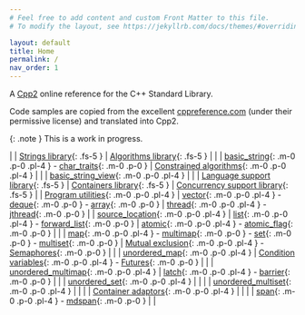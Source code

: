 ```yaml
---
# Feel free to add content and custom Front Matter to this file.
# To modify the layout, see https://jekyllrb.com/docs/themes/#overriding-theme-defaults

layout: default
title: Home
permalink: /
nav_order: 1
---
```

A [Cpp2](https://github.com/hsutter/cppfront/) online reference for the C++ Standard Library.

Code samples are copied from the excellent [cppreference.com](https://cppreference.com) (under their permissive license) and translated into Cpp2.

{: .note }
This is a work in progress.

<style>
table {
    border-collapse: collapse;
}
table, th, td {
   border: none;
   padding: 0px;
   padding-left: 8px;
   padding-right: 8px;
   border-spacing: none;
}
</style>
|                                                                          | [Strings library](/string/index.md){: .fs-5 }                              | [Algorithms library](/algorithm/index.md){: .fs-5 } |
|                                                                          | [basic_string](/string/basic_string.md){: .m-0 .p-0 .pl-4 } - [char_traits](/string/char_traits.md){: .m-0 .p-0 }               | [Constrained algorithms](/algorithm/ranges/index.md){: .m-0 .p-0 .pl-4 } |
|                                                                          | [basic_string_view](/string/basic_string_view.md){: .m-0 .p-0 .pl-4 }      |  |
| [Language support library](/utility/index.md#language-support){: .fs-5 } | [Containers library](/container/index.md){: .fs-5 }                        | [Concurrency support library](/thread/index.md){: .fs-5 } |
| [Program utilities](/utility/program/index.md){: .m-0 .p-0 .pl-4 }       | [vector](/container/vector.md){: .m-0 .p-0 .pl-4 } - [deque](/container/deque.md){: .m-0 .p-0 } - [array](/container/array.md){: .m-0 .p-0 } | [thread](/thread/thread.md){: .m-0 .p-0 .pl-4 } - [jthread](/thread/jthread.md){: .m-0 .p-0 } |
| [source_location](/utility/source_location.md){: .m-0 .p-0 .pl-4 }       | [list](/container/list.md){: .m-0 .p-0 .pl-4 } - [forward_list](/container/forward_list.md){: .m-0 .p-0 } | [atomic](/atomic/atomic.md){: .m-0 .p-0 .pl-4 } - [atomic_flag](/atomic/atomic_flag.md){: .m-0 .p-0 } |
|                                                                          | [map](/container/map.md){: .m-0 .p-0 .pl-4 } - [multimap](/container/multimap.md){: .m-0 .p-0 } - [set](/container/set.md){: .m-0 .p-0 } - [multiset](/container/multiset.md){: .m-0 .p-0 } | [Mutual exclusion](/thread/index.md#mutex){: .m-0 .p-0 .pl-4 } - [Semaphores](/thread/index.md#semaphores){: .m-0 .p-0 } |
|                                                                          | [unordered_map](/container/unordered_map.md){: .m-0 .p-0 .pl-4 }           | [Condition variables](/thread/index.md#condition-variables){: .m-0 .p-0 .pl-4 } - [Futures](/thread/index.md#futures){: .m-0 .p-0 } |
|                                                                          | [unordered_multimap](/container/unordered_multimap.md){: .m-0 .p-0 .pl-4 } | [latch](/thread/latch.md){: .m-0 .p-0 .pl-4 } - [barrier](/thread/barrier.md){: .m-0 .p-0 } |
|                                                                          | [unordered_set](/container/unordered_set.md){: .m-0 .p-0 .pl-4 }           |  |
|                                                                          | [unordered_multiset](/container/unordered_multiset.md){: .m-0 .p-0 .pl-4 } |  |
|                                                                          | [Container adaptors](/container/index.md#adaptors){: .m-0 .p-0 .pl-4 }     |  |
|                                                                          | [span](/container/span.md){: .m-0 .p-0 .pl-4 } - [mdspan](/container/mdspan.md){: .m-0 .p-0 } |  |

